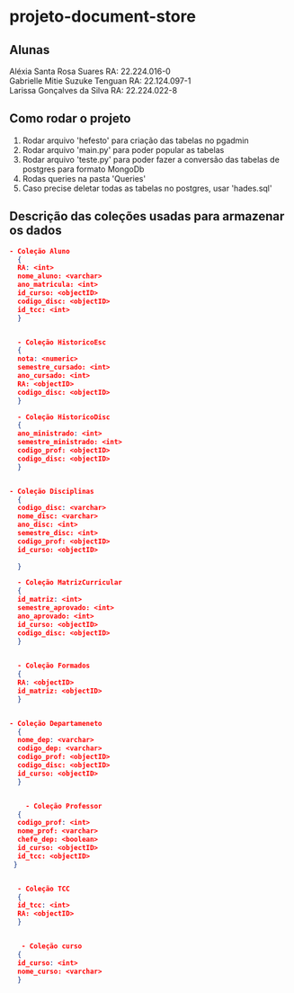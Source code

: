 # projeto-document-store  
## Alunas  

Aléxia Santa Rosa Suares  RA:  22.224.016-0     
Gabrielle Mitie Suzuke Tenguan   RA: 22.124.097-1  
Larissa Gonçalves da Silva   RA: 22.224.022-8    


## Como rodar o projeto  
1. Rodar arquivo 'hefesto' para criação das tabelas no pgadmin
2. Rodar arquivo 'main.py' para poder popular as tabelas
3. Rodar arquivo 'teste.py' para poder fazer a conversão das tabelas de postgres para formato MongoDb
4. Rodas queries na pasta 'Queries'
5. Caso precise deletar todas as tabelas no postgres, usar 'hades.sql'  



## Descrição das coleções usadas para armazenar os dados  
```json
- Coleção Aluno
  {
  RA: <int>
  nome_aluno: <varchar>
  ano_matricula: <int>  
  id_curso: <objectID>
  codigo_disc: <objectID>
  id_tcc: <int>
  }


  - Coleção HistoricoEsc
  {
  nota: <numeric>
  semestre_cursado: <int>
  ano_cursado: <int>  
  RA: <objectID>
  codigo_disc: <objectID>
  }

  - Coleção HistoricoDisc
  {
  ano_ministrado: <int>
  semestre_ministrado: <int>
  codigo_prof: <objectID>  
  codigo_disc: <objectID>
  }


- Coleção Disciplinas
  {
  codigo_disc: <varchar>
  nome_disc: <varchar>
  ano_disc: <int>
  semestre_disc: <int>
  codigo_prof: <objectID>
  id_curso: <objectID>  
  
  }

  - Coleção MatrizCurricular
  {
  id_matriz: <int>
  semestre_aprovado: <int>
  ano_aprovado: <int>  
  id_curso: <objectID>
  codigo_disc: <objectID>
  }
  

  - Coleção Formados
  {
  RA: <objectID>
  id_matriz: <objectID>
  }


- Coleção Departameneto
  {
  nome_dep: <varchar>
  codigo_dep: <varchar>
  codigo_prof: <objectID>
  codigo_disc: <objectID>
  id_curso: <objectID>   
  }


    - Coleção Professor
  {
  codigo_prof: <int>  
  nome_prof: <varchar>
  chefe_dep: <boolean>
  id_curso: <objectID>
  id_tcc: <objectID>
 }


  - Coleção TCC
  {
  id_tcc: <int>
  RA: <objectID>
  }


   - Coleção curso
  {
  id_curso: <int>
  nome_curso: <varchar>
  }

















 

